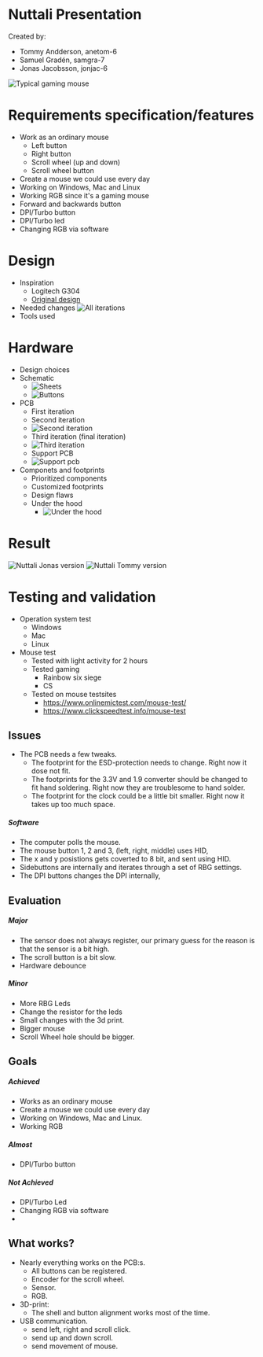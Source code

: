 # Nuttali Presentation

Created by: 
* Tommy Andderson, anetom-6
* Samuel Gradén, samgra-7
* Jonas Jacobsson, jonjac-6

![Typical gaming mouse](Pictures/razer-deathadder-v2-2020-2.jpg)
# Requirements specification/features
*   Work as an ordinary mouse
    * Left button
    * Right button
    * Scroll wheel (up and down)
    * Scroll wheel button
*   Create a mouse we could use every day
*   Working on Windows, Mac and Linux
*   Working RGB since it's a gaming mouse
*   Forward and backwards button
*   DPI/Turbo button
*   DPI/Turbo led
*   Changing RGB via software

# Design
* Inspiration
    * Logitech G304 
    * [Original design](https://www.thingiverse.com/thing:4084764)  
* Needed changes
![All iterations](Pictures/20210325_164827.jpg )
* Tools used

# Hardware
* Design choices
* Schematic
    * ![Sheets](Pictures/nuttali_sheets.PNG)
    * ![Buttons](Pictures/buttons.PNG)
* PCB
    * First iteration
    * Second iteration
    * ![Second iteration](Pictures/pcb_version2.PNG)
    * Third iteration (final iteration)
    * ![Third iteration](Pictures/pcb_version3.PNG)
    * Support PCB
    * ![Support pcb](Pictures/pcb_support.PNG)
* Componets and footprints
    * Prioritized components
    * Customized footprints 
    * Design flaws
    * Under the hood
        * ![Under the hood](Pictures/20210325_160722.jpg ) 
        
# Result
![Nuttali Jonas version](Pictures/Finnised_mouse.jpg)
![Nuttali Tommy version](Pictures/20210325_175329.jpg )

# Testing and validation
*   Operation system test
    * Windows 
    * Mac
    * Linux
*   Mouse test
    * Tested with light activity for 2 hours
    * Tested gaming
        * Rainbow six siege
        * CS
    * Tested on mouse testsites
        * https://www.onlinemictest.com/mouse-test/
        * https://www.clickspeedtest.info/mouse-test


## Issues

- The PCB needs a few tweaks.
  - The footprint for the ESD-protection needs to change. Right now it dose not fit.
  - The footprints for the 3.3V and 1.9 converter should be changed to fit hand soldering. Right now they are troublesome to hand solder.
  - The footprint for the clock could be a little bit smaller. Right now it takes up too much space.


##### Software

- The computer polls the mouse.
- The mouse button 1, 2 and 3, (left, right, middle) uses HID,
- The x and y posistions gets coverted to 8 bit, and sent using HID.
- Sidebuttons are internally and iterates through a set of RBG settings.
- The DPI buttons changes the DPI internally,  

## Evaluation
##### Major
- The sensor does not always register, our primary guess for the reason is that the sensor is a bit high.
- The scroll button is a bit slow.
- Hardware debounce

##### Minor
- More RBG Leds
- Change the resistor for the leds
- Small changes with the 3d print.
- Bigger mouse
- Scroll Wheel hole should be bigger.

## Goals

##### Achieved
- Works as an ordinary mouse 
- Create a mouse we could use every day
- Working on Windows, Mac and Linux.
- Working RGB

##### Almost 
- DPI/Turbo button 

##### Not Achieved
- DPI/Turbo Led
- Changing RGB via software
- 

## What works?  

- Nearly everything works on the PCB:s.
  - All buttons can be registered.
  - Encoder for the scroll wheel.
  - Sensor.
  - RGB.
- 3D-print:
  - The shell and button alignment works most of the time.
- USB communication.
  - send left, right and scroll click.
  - send up and down scroll.
  - send movement of mouse.

